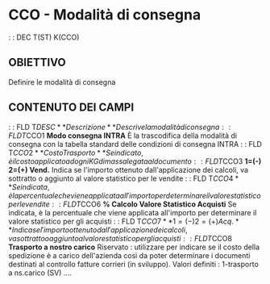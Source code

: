 # CCO - Modalità di consegna
 :  : DEC T(ST) K(CCO)
## OBIETTIVO
Definire le modalità di consegna
## CONTENUTO DEI CAMPI
 :  : FLD T$DESC **Descrizione**
Descrive la modalità di consegna
 :  : FLD T$CCO1 **Modo consegna INTRA**
È la trascodifica della modalità di consegna con la tabella standard delle condizioni di consegna INTRA
 :  : FLD T$CCO2 **Costo Trasporto**
Se indicato, è il costo applicato ad ogni KG di massa legata al documento
 :  : FLD T$CCO3 **1=(-) 2=(+) Vend.**
Indica se l'importo ottenuto dall'applicazione dei calcoli, va sottratto o aggiunto al valore statistico per le vendite
 :  : FLD T$CCO4 **% Calcolo Valore Statistico Vendite**
Se indicata, è la percentuale che viene applicata all'importo per determinare il valore statistico per le vendite
 :  : FLD T$CCO6 **% Calcolo Valore Statistico Acquisti**
Se indicata, è la percentuale che viene applicata all'importo per determinare il valore statistico per gli acquisti
 :  : FLD T$CCO7 **1=(-) 2=(+) Acq.**
Indica se l'importo ottenuto dall'applicazione dei calcoli, va sottratto o aggiunto al valore statistico per gli acquisti
 :  : FLD T$CCO8 **Trasporto a nostro carico**
Riservato : utilizzare per indicare se il costo della spedizione è a carico dell'azienda così da poter determinare i documenti destinati al controllo fatture corrieri (in sviluppo).
Valori definiti :    1-trasporto a ns.carico (SV)
....

